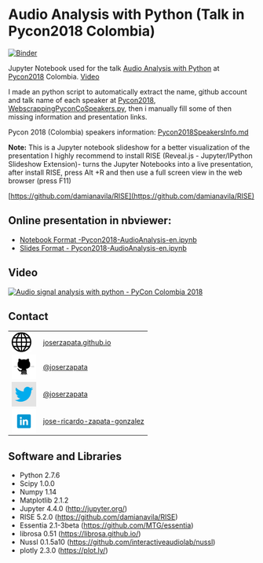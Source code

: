 # Audio Analysis with Python (Talk in Pycon2018 Colombia)

[![Binder](https://mybinder.org/badge_logo.svg)](https://mybinder.org/v2/gh/JoseRZapata/Pycon2018Colombia/master?filepath=Pycon2018-AudioAnalysis-en.ipynb)

Jupyter Notebook used for the talk [Audio Analysis with Python](https://2018.pycon.co/speakers/jose-ricardo-zapata/) at [Pycon2018](https://2018.pycon.co/) Colombia. [Video](http://www.youtube.com/watch?v=zu63_q7x8b0)

I made an python script to automatically extract the name, github account and
 talk name of each speaker at [Pycon2018](https://2018.pycon.co/), [WebscrappingPyconCoSpeakers.py](WebscrappingPyconCoSpeakers.py),
 then i manually fill some of then missing information and presentation links.

Pycon 2018 (Colombia) speakers information: [Pycon2018SpeakersInfo.md](Pycon2018SpeakersInfo.md)

**Note:** This is a Jupyter notebook slideshow for a better visualization of the
 presentation I highly recommend to install RISE (Reveal.js - Jupyter/IPython
   Slideshow Extension)- turns the Jupyter Notebooks into a live presentation,
   after install RISE, press Alt +R and then use a full screen view in the web
   browser (press F11)

[https://github.com/damianavila/RISE](https://github.com/damianavila/RISE)


## Online presentation in nbviewer:

- [Notebook Format -Pycon2018-AudioAnalysis-en.ipynb](http://nbviewer.jupyter.org/github/JoseRZapata/Pycon2018Colombia/blob/master/Pycon2018-AudioAnalysis-en.ipynb)
- [Slides Format - Pycon2018-AudioAnalysis-en.ipynb](http://nbviewer.jupyter.org/format/slides/github/JoseRZapata/Pycon2018Colombia/blob/master/Pycon2018-AudioAnalysis-en.ipynb)

## Video

[![Audio signal analysis with python - PyCon Colombia 2018](http://img.youtube.com/vi/zu63_q7x8b0/0.jpg)](http://www.youtube.com/watch?v=zu63_q7x8b0)

## Contact
|  |  |
|---|---|
|<img style="float:left" src="Img/website.png" width="40px" height="40px"/>|[joserzapata.github.io](https://joserzapata.github.io/)|
|<img style="float:left" src="Img/github.png" width="50px" height="50px"/>|[@joserzapata](https://github.com/JoseRZapata)|
|<img style="float:left" src="Img/blue-twitter.png" width="50px" height="50px"/>|[@joserzapata](https://twitter.com/joserzapata)|
|<img style="float:left" src="Img/li_icon.png" width="50px" height="50px"/>|[jose-ricardo-zapata-gonzalez](https://www.linkedin.com/in/jose-ricardo-zapata-gonzalez/)|

## Software and Libraries

- Python 2.7.6
- Scipy 1.0.0
- Numpy 1.14
- Matplotlib 2.1.2
- Jupyter 4.4.0 (http://jupyter.org/)
- RISE 5.2.0 (https://github.com/damianavila/RISE)
- Essentia 2.1-3beta (https://github.com/MTG/essentia)
- librosa 0.51  (https://librosa.github.io/)
- Nussl 0.1.5a10 (https://github.com/interactiveaudiolab/nussl)
- plotly 2.3.0 (https://plot.ly/)

